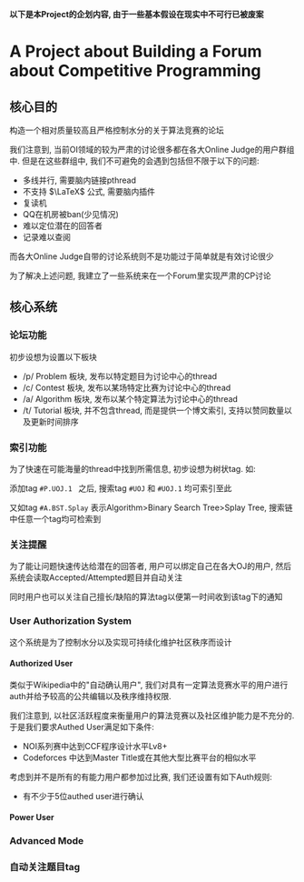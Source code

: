 **以下是本Project的企划内容, 由于一些基本假设在现实中不可行已被废案**

# A Project about Building a Forum about Competitive Programming

## 核心目的

构造一个相对质量较高且严格控制水分的关于算法竞赛的论坛

我们注意到, 当前OI领域的较为严肃的讨论很多都在各大Online Judge的用户群组中. 但是在这些群组中, 我们不可避免的会遇到包括但不限于以下的问题:

+ 多线并行, 需要脑内链接pthread
+ 不支持 $\LaTeX$ 公式, 需要脑内插件
+ 复读机
+ QQ在机房被ban(少见情况)
+ 难以定位潜在的回答者
+ 记录难以查阅

而各大Online Judge自带的讨论系统则不是功能过于简单就是有效讨论很少

为了解决上述问题, 我建立了一些系统来在一个Forum里实现严肃的CP讨论

## 核心系统

### 论坛功能

初步设想为设置以下板块

+ /p/ Problem 板块, 发布以特定题目为讨论中心的thread
+ /c/ Contest 板块, 发布以某场特定比赛为讨论中心的thread
+ /a/ Algorithm 板块, 发布以某个特定算法为讨论中心的thread
+ /t/ Tutorial 板块, 并不包含thread, 而是提供一个博文索引, 支持以赞同数量以及更新时间排序

### 索引功能

为了快速在可能海量的thread中找到所需信息, 初步设想为树状tag. 如:

添加tag `#P.UOJ.1 ` 之后, 搜索tag `#UOJ` 和 `#UOJ.1` 均可索引至此

又如tag `#A.BST.Splay` 表示Algorithm>Binary Search Tree>Splay Tree, 搜索链中任意一个tag均可检索到

### 关注提醒

为了能让问题快速传达给潜在的回答者, 用户可以绑定自己在各大OJ的用户, 然后系统会读取Accepted/Attempted题目并自动关注

同时用户也可以关注自己擅长/缺陷的算法tag以便第一时间收到该tag下的通知

### User Authorization System

这个系统是为了控制水分以及实现可持续化维护社区秩序而设计

#### Authorized User

类似于Wikipedia中的"自动确认用户", 我们对具有一定算法竞赛水平的用户进行auth并给予较高的公共编辑以及秩序维持权限.

我们注意到, 以社区活跃程度来衡量用户的算法竞赛以及社区维护能力是不充分的. 于是我们要求Authed User满足如下条件:

+ NOI系列赛中达到CCF程序设计水平Lv8+
+ Codeforces 中达到Master Title或在其他大型比赛平台的相似水平

考虑到并不是所有的有能力用户都参加过比赛, 我们还设置有如下Auth规则:

+ 有不少于5位authed user进行确认

#### Power User



### Advanced Mode



### 自动关注题目tag

